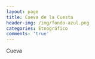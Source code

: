 ```yaml
---
layout: page
title: Cueva de la Cuesta
header-img: /img/fondo-azul.png
categories: Etnográfico
comments: 'true'
---
```



Cueva

<div class="photo-gallery">
<ul>
</ul>
</div>
